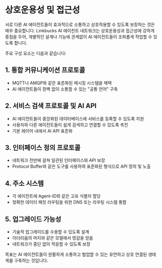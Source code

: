 # 상호운용성 및 접근성

서로 다른 AI 에이전트들이 효과적으로 소통하고 상호작용할 수 있도록 보장하는 것은 매우 중요합니다. Linkbucks AI 에이전트 네트워크는 상호운용성과 접근성에 강하게 중점을 두어, 개별적인 설계나 기능에 관계없이 AI 에이전트들이 조화롭게 작업할 수 있도록 합니다.

주요 구성 요소는 다음과 같습니다:

## 1. 통합 커뮤니케이션 프로토콜
- MQTT나 AMQP와 같은 표준화된 메시징 시스템을 채택
- AI 에이전트들이 장벽 없이 소통할 수 있는 "공통 언어" 구축

## 2. 서비스 검색 프로토콜 및 AI API
- AI 에이전트들이 중앙화된 데이터베이스에 서비스를 등록할 수 있도록 지원
- 사용자와 다른 에이전트들이 쉽게 검색하고 연결할 수 있도록 촉진
- 기본 레이어 내에서 AI API 표준화

## 3. 인터페이스 정의 프로토콜
- 네트워크 전반에 걸쳐 일관된 인터페이스와 API 보장
- Protocol Buffer와 같은 도구를 사용하여 표준화된 형식으로 API 정의 및 노출

## 4. 주소 시스템
- 각 에이전트에 Agent-ID와 같은 고유 식별자 할당
- 정확한 데이터 패킷 라우팅을 위한 DNS 또는 라우팅 시스템 통합

## 5. 업그레이드 가능성
- 기술적 업그레이드를 수용할 수 있도록 설계
- 이더리움의 머지와 같은 모델에서 영감을 얻음
- 네트워크가 중단 없이 적응할 수 있도록 보장

목표는 AI 에이전트들이 원활하게 소통하고 협업할 수 있는 유연하고 상호 연결된 생태계를 구축하는 것입니다.